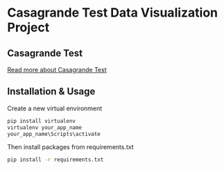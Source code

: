 # Casagrande Test Data Visualization Project

## Casagrande Test

<a target="_blank" href="https://link.springer.com/referenceworkentry/10.1007%2F978-3-319-73568-9_44#:~:text=Definition,liquid%20limit%20of%20a%20sample.&text=The%20test%20apparatus%20consists%20of,a%20thickness%20of%2010%20mm.">Read more about Casagrande Test</a>


## Installation & Usage

Create a new virtual environment
```bash
pip install virtualenv
virtualenv your_app_name
your_app_name\Scripts\activate
```

Then install packages from requirements.txt
```bash
pip install -r requirements.txt
```